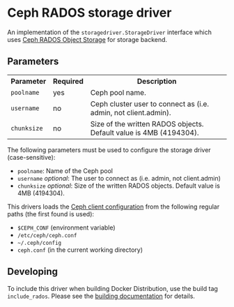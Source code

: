 <!--[metadata]>
+++
title = "Ceph RADOS storage driver"
description = "Explains how to use the Ceph RADOS storage driver"
keywords = ["registry, service, driver, images, storage, ceph,  rados"]
+++
<![end-metadata]-->


# Ceph RADOS storage driver

An implementation of the `storagedriver.StorageDriver` interface which uses
[Ceph RADOS Object Storage][rados] for storage backend.

## Parameters


<table>
  <tr>
    <th>Parameter</th>
    <th>Required</th>
    <th>Description</th>
  </tr>
  <tr>
    <td>
      <code>poolname</code>
    </td>
    <td>
      yes
    </td>
    <td>
      Ceph pool name.
    </td>
  </tr>
   <tr>
    <td>
      <code>username</code>
    </td>
    <td>
      no
    </td>
    <td>
      Ceph cluster user to connect as (i.e. admin, not client.admin).
    </td>
  </tr>
   <tr>
    <td>
      <code>chunksize</code>
    </td>
    <td>
      no
    </td>
    <td>
      Size of the written RADOS objects. Default value is 4MB (4194304).
    </td>
  </tr>
</table>


The following parameters must be used to configure the storage driver
(case-sensitive):

* `poolname`: Name of the Ceph pool
* `username` *optional*: The user to connect as (i.e. admin, not client.admin)
* `chunksize` *optional*: Size of the written RADOS objects. Default value is
4MB (4194304).

This drivers loads the [Ceph client configuration][rados-config] from the
following regular paths (the first found is used):

* `$CEPH_CONF` (environment variable)
* `/etc/ceph/ceph.conf`
* `~/.ceph/config`
* `ceph.conf` (in the current working directory)

## Developing

To include this driver when building Docker Distribution, use the build tag
`include_rados`. Please see the [building documentation][building] for details.

[rados]: http://ceph.com/docs/master/rados/
[rados-config]: http://ceph.com/docs/master/rados/configuration/ceph-conf/
[building]: https://github.com/docker/distribution/blob/master/docs/building.md#optional-build-tags
